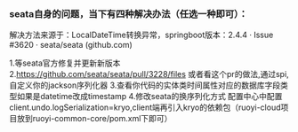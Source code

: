 ### seata自身的问题，当下有四种解决办法（任选一种即可）：

解决方法来源于：LocalDateTime转换异常，springboot版本：2.4.4 · Issue #3620 · seata/seata (github.com)

1.等seata官方修复并更新新版本
2.https://github.com/seata/seata/pull/3228/files 或者看这个pr的做法,通过spi,自定义你的jackson序列化器
3.查看你代码的实体类时间属性对应的数据库字段类型如果是datetime改成timestamp
4.修改seata的换序列化方式 配置中心中配置client.undo.logSerialization=kryo,client端再引入kryo的依赖包（ruoyi-cloud项目放到ruoyi-common-core/pom.xml下即可）